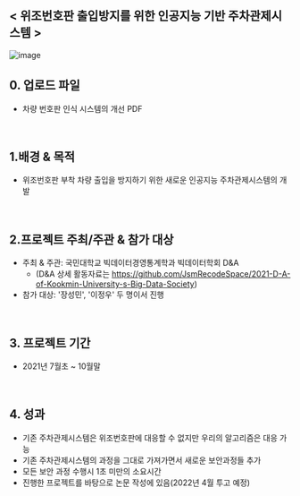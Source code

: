 ## < 위조번호판 출입방지를 위한 인공지능 기반 주차관제시스템 >
![image](https://user-images.githubusercontent.com/55688416/152130656-0382095d-086c-4d81-92dc-77d2956be936.png)

## 0. 업로드 파일
 - 차량 번호판 인식 시스템의 개선 PDF
<br>

## 1.배경 & 목적
 - 위조번호판 부착 차량 출입을 방지하기 위한 새로운 인공지능 주차관제시스템의 개발
<br>

## 2.프로젝트 주최/주관 & 참가 대상
 - 주최 & 주관: 국민대학교 빅데이터경영통계학과 빅데이터학회 D&A
   - (D&A 상세 활동자료는 https://github.com/JsmRecodeSpace/2021-D-A-of-Kookmin-University-s-Big-Data-Society)
 - 참가 대상: '장성민', '이정우' 두 명이서 진행
<br>

## 3. 프로젝트 기간
 - 2021년 7월초 ~ 10월말
<br>

## 4. 성과
 - 기존 주차관제시스템은 위조번호판에 대응할 수 없지만 우리의 알고리즘은 대응 가능
 - 기존 주차관제시스템의 과정을 그대로 가져가면서 새로운 보안과정들 추가
 - 모든 보안 과정 수행시 1초 미만의 소요시간
 - 진행한 프로젝트를 바탕으로 논문 작성에 있음(2022년 4월 투고 예정)
